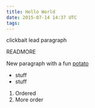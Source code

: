 ```yaml
---
title: Hello World
date: 2015-07-14 14:37 UTC
tags:
---
```


clickbait lead paragraph

READMORE

New paragraph with a fun [potato](http://google.com)

* stuff
* stuff

1. Ordered
2. More order
